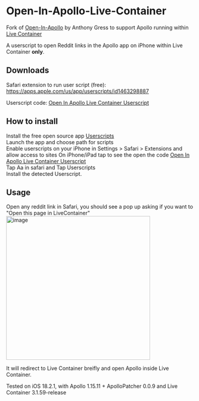 # Open-In-Apollo-Live-Container

Fork of [Open-In-Apollo](https://github.com/AnthonyGress/Open-In-Apollo) by Anthony Gress to support Apollo running within [Live Container](https://github.com/AnthonyGress/Open-In-Apollo)

A userscript to open Reddit links in the Apollo app on iPhone within Live Container **only**.

## Downloads

Safari extension to run user script (free): https://apps.apple.com/us/app/userscripts/id1463298887

Userscript code: [Open In Apollo Live Container Userscript](https://github.com/nathandaven/Open-In-Apollo-Live-Container/raw/525f547ed2cbca1d8edaeee8a9a8c52715521224/open-in-apollo-live-container.user.js)

## How to install

Install the free open source app [Userscripts](https://apps.apple.com/us/app/userscripts/id1463298887)  
Launch the app and choose path for scripts  
Enable userscripts on your iPhone in Settings > Safari > Extensions and allow access to sites
On iPhone/iPad tap to see the open the code [Open In Apollo Live Container Userscript](https://github.com/nathandaven/Open-In-Apollo-Live-Container/raw/525f547ed2cbca1d8edaeee8a9a8c52715521224/open-in-apollo-live-container.user.js)  
Tap Aa in safari and Tap Userscripts  
Install the detected Userscript.

## Usage

Open any reddit link in Safari, you should see a pop up asking if you want to "Open this page in LiveContainer"
<img width="386" alt="image" src="https://github.com/user-attachments/assets/36f5b6bb-9a22-4637-aa0e-490cef45ba1d" />

It will redirect to Live Container breifly and open Apollo inside Live Container.

Tested on iOS 18.2.1, with Apollo 1.15.11 + ApolloPatcher 0.0.9 and Live Container 3.1.59-release
